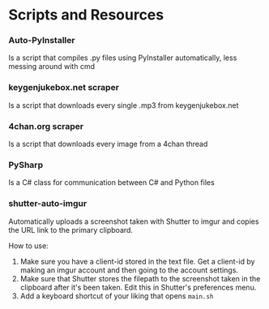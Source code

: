 # Scripts and Resources

### Auto-PyInstaller
Is a script that compiles .py files using PyInstaller automatically, less messing around with cmd

### keygenjukebox.net scraper
Is a script that downloads every single .mp3 from keygenjukebox.net

### 4chan.org scraper
Is a script that downloads every image from a 4chan thread

### PySharp
Is a C# class for communication between C# and Python files

### shutter-auto-imgur
Automatically uploads a screenshot taken with Shutter to imgur and copies the URL link to the primary clipboard. 

How to use:

1. Make sure you have a client-id stored in the text file. Get a client-id by making an imgur account and then going to the account settings.
2. Make sure that Shutter stores the filepath to the screenshot taken in the clipboard after it's been taken. Edit this in Shutter's preferences menu.
3. Add a keyboard shortcut of your liking that opens `main.sh`